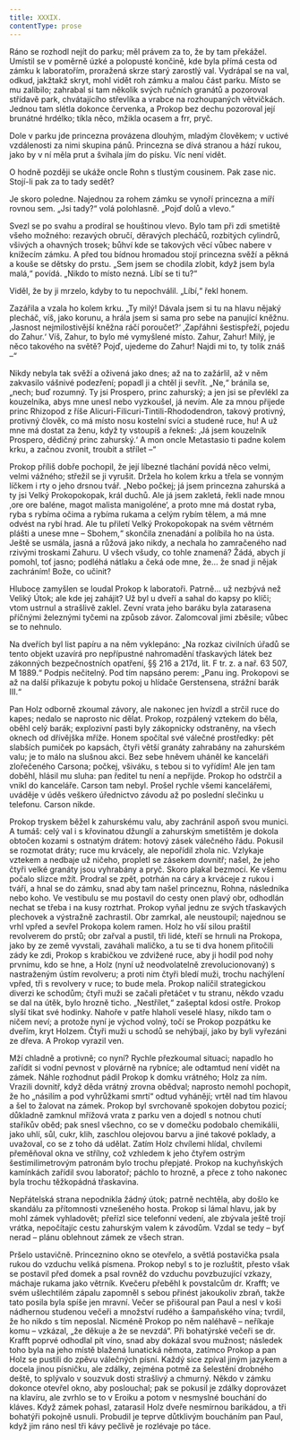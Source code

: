 ```yaml
---
title: XXXIX.
contentType: prose
---
```


  

Ráno se rozhodl nejít do parku; měl právem za to, že by tam překážel. Umístil se v poměrně úzké a polopusté končině, kde byla přímá cesta od zámku k laboratořím, proražená skrze starý zarostlý val. Vydrápal se na val, odkud, jakžtakž skryt, mohl vidět roh zámku a malou část parku. Místo se mu zalíbilo; zahrabal si tam několik svých ručních granátů a pozoroval střídavě park, chvátajícího střevlíka a vrabce na rozhoupaných větvičkách. Jednou tam slétla dokonce červenka, a Prokop bez dechu pozoroval její brunátné hrdélko; tíkla něco, mžikla ocasem a frr, pryč.

Dole v parku jde princezna provázena dlouhým, mladým člověkem; v uctivé vzdálenosti za nimi skupina pánů. Princezna se dívá stranou a hází rukou, jako by v ní měla prut a švihala jím do písku. Víc není vidět.

O hodně později se ukáže oncle Rohn s tlustým cousinem. Pak zase nic. Stojí-li pak za to tady sedět?

Je skoro poledne. Najednou za rohem zámku se vynoří princezna a míří rovnou sem. „Jsi tady?“ volá polohlasně. „Pojď dolů a vlevo.“

Svezl se po svahu a prodíral se houštinou vlevo. Bylo tam při zdi smetiště všeho možného: rezavých obručí, děravých plecháčů, rozbitých cylindrů, všivých a ohavných trosek; bůhví kde se takových věcí vůbec nabere v knížecím zámku. A před tou bídnou hromadou stojí princezna svěží a pěkná a kouše se dětsky do prstu. „Sem jsem se chodila zlobit, když jsem byla malá,“ povídá. „Nikdo to místo nezná. Líbí se ti tu?“

Viděl, že by ji mrzelo, kdyby to tu nepochválil. „Líbí,“ řekl honem.

Zazářila a vzala ho kolem krku. „Ty milý! Dávala jsem si tu na hlavu nějaký plecháč, víš, jako korunu, a hrála jsem si sama pro sebe na panující kněžnu. ‚Jasnost nejmilostivější kněžna ráčí poroučet?‘ ‚Zapřáhni šestispřeží, pojedu do Zahur.‘ Víš, Zahur, to bylo mé vymyšlené místo. Zahur, Zahur! Milý, je něco takového na světě? Pojď, ujedeme do Zahur! Najdi mi to, ty tolik znáš –“

Nikdy nebyla tak svěží a oživená jako dnes; až na to zažárlil, až v něm zakvasilo vášnivé podezření; popadl ji a chtěl ji sevřít. „Ne,“ bránila se, „nech; buď rozumný. Ty jsi Prospero, princ zahurský; a jen jsi se převlékl za kouzelníka, abys mne unesl nebo vyzkoušel, já nevím. Ale za mnou přijede princ Rhizopod z říše Alicuri-Filicuri-Tintili-Rhododendron, takový protivný, protivný člověk, co má místo nosu kostelní svíci a studené ruce, hu! A už mne má dostat za ženu, když ty vstoupíš a řekneš: ‚Já jsem kouzelník Prospero, dědičný princ zahurský.‘ A mon oncle Metastasio ti padne kolem krku, a začnou zvonit, troubit a střílet –“

Prokop příliš dobře pochopil, že její líbezné tlachání povídá něco velmi, velmi vážného; střežil se ji vyrušit. Držela ho kolem krku a třela se vonným líčkem i rty o jeho drsnou tvář. „Nebo počkej; já jsem princezna zahurská a ty jsi Velký Prokopokopak, král duchů. Ale já jsem zakletá, řekli nade mnou ‚ore ore baléne, magot malista manigoléne‘, a proto mne má dostat ryba, ryba s rybíma očima a rybíma rukama a celým rybím tělem, a má mne odvést na rybí hrad. Ale tu přiletí Velký Prokopokopak na svém větrném plášti a unese mne – Sbohem,“ skončila znenadání a políbila ho na ústa. Ještě se usmála, jasná a růžová jako nikdy, a nechala ho zamračeného nad rzivými troskami Zahuru. U všech všudy, co tohle znamená? Žádá, abych jí pomohl, toť jasno; podléhá nátlaku a čeká ode mne, že… že snad ji nějak zachráním! Bože, co učinit?

Hluboce zamyšlen se loudal Prokop k laboratoři. Patrně… už nezbývá než Veliký Útok; ale kde jej zahájit? Už byl u dveří a sahal do kapsy po klíči; vtom ustrnul a strašlivě zaklel. Zevní vrata jeho baráku byla zatarasena příčnými železnými tyčemi na způsob závor. Zalomcoval jimi zběsile; vůbec se to nehnulo.

Na dveřích byl list papíru a na něm vyklepáno: „Na rozkaz civilních úřadů se tento objekt uzavírá pro nepřípustné nahromadění třaskavých látek bez zákonných bezpečnostních opatření, §§ 216 a 217d, lit. F tr. z. a nař. 63 507, M 1889.“ Podpis nečitelný. Pod tím napsáno perem: „Panu ing. Prokopovi se až na další přikazuje k pobytu pokoj u hlídače Gerstensena, strážní barák III.“

Pan Holz odborně zkoumal závory, ale nakonec jen hvízdl a strčil ruce do kapes; nedalo se naprosto nic dělat. Prokop, rozpálený vztekem do běla, oběhl celý barák; explozivní pasti byly zákopnicky odstraněny, na všech oknech od dřívějška mříže. Honem spočítal své válečné prostředky: pět slabších pumiček po kapsách, čtyři větší granáty zahrabány na zahurském valu; je to málo na slušnou akci. Bez sebe hněvem uháněl ke kanceláři zlořečeného Carsona; počkej, všiváku, s tebou si to vyřídím! Ale jen tam doběhl, hlásil mu sluha: pan ředitel tu není a nepřijde. Prokop ho odstrčil a vnikl do kanceláře. Carson tam nebyl. Prošel rychle všemi kancelářemi, uváděje v úděs veškero úřednictvo závodu až po poslední slečinku u telefonu. Carson nikde.

Prokop tryskem běžel k zahurskému valu, aby zachránil aspoň svou munici. A tumáš: celý val i s křovinatou džunglí a zahurským smetištěm je dokola obtočen kozami s ostnatým drátem: hotový zásek válečného řádu. Pokusil se rozmotat dráty; ruce mu krvácely, ale nepořídil zhola nic. Vzlykaje vztekem a nedbaje už ničeho, propletl se zásekem dovnitř; našel, že jeho čtyři velké granáty jsou vyhrabány a pryč. Skoro plakal bezmocí. Ke všemu počalo slizce mžít. Prodral se zpět, potrhán na cáry a krváceje z rukou i tváří, a hnal se do zámku, snad aby tam našel princeznu, Rohna, následníka nebo koho. Ve vestibulu se mu postavil do cesty onen plavý obr, odhodlán nechat se třeba i na kusy roztrhat. Prokop vyňal jednu ze svých třaskavých plechovek a výstražně zachrastil. Obr zamrkal, ale neustoupil; najednou se vrhl vpřed a sevřel Prokopa kolem ramen. Holz ho vší silou praštil revolverem do prstů; obr zařval a pustil, tři lidé, kteří se hrnuli na Prokopa, jako by ze země vyvstali, zaváhali maličko, a tu se ti dva honem přitočili zády ke zdi, Prokop s krabičkou ve zdvižené ruce, aby ji hodil pod nohy prvnímu, kdo se hne, a Holz (nyní už neodvolatelně zrevolucionovaný) s nastraženým ústím revolveru; a proti nim čtyři bledí muži, trochu nachýlení vpřed, tři s revolvery v ruce; to bude mela. Prokop nalíčil strategickou diverzi ke schodům; čtyři muži se začali přetáčet v tu stranu, někdo vzadu se dal na útěk, bylo hrozně ticho. „Nestřílet,“ zašeptal kdosi ostře. Prokop slyší tikat své hodinky. Nahoře v patře hlaholí veselé hlasy, nikdo tam o ničem neví; a protože nyní je východ volný, točí se Prokop pozpátku ke dveřím, kryt Holzem. Čtyři muži u schodů se nehýbají, jako by byli vyřezáni ze dřeva. A Prokop vyrazil ven.

Mží chladně a protivně; co nyní? Rychle přezkoumal situaci; napadlo ho zařídit si vodní pevnost v plovárně na rybníce; ale odtamtud není vidět na zámek. Náhle rozhodnut pádil Prokop k domku vrátného; Holz za ním. Vrazili dovnitř, když děda vrátný zrovna obědval; naprosto nemohl pochopit, že ho „násilím a pod vyhrůžkami smrtí“ odtud vyhánějí; vrtěl nad tím hlavou a šel to žalovat na zámek. Prokop byl svrchovaně spokojen dobytou pozicí; důkladně zamknul mřížová vrata z parku ven a dojedl s notnou chutí staříkův oběd; pak snesl všechno, co se v domečku podobalo chemikálii, jako uhlí, sůl, cukr, klih, zaschlou olejovou barvu a jiné takové poklady, a uvažoval, co se z toho dá udělat. Zatím Holz chvílemi hlídal, chvílemi přeměňoval okna ve střílny, což vzhledem k jeho čtyřem ostrým šestimilimetrovým patronám bylo trochu přepjaté. Prokop na kuchyňských kamínkách zařídil svou laboratoř; páchlo to hrozně, a přece z toho nakonec byla trochu těžkopádná třaskavina.

Nepřátelská strana nepodnikla žádný útok; patrně nechtěla, aby došlo ke skandálu za přítomnosti vznešeného hosta. Prokop si lámal hlavu, jak by mohl zámek vyhladovět; přeřízl sice telefonní vedení, ale zbývala ještě trojí vrátka, nepočítajíc cestu zahurským valem k závodům. Vzdal se tedy – byť nerad – plánu oblehnout zámek ze všech stran.

Pršelo ustavičně. Princeznino okno se otevřelo, a světlá postavička psala rukou do vzduchu veliká písmena. Prokop nebyl s to je rozluštit, přesto však se postavil před domek a psal rovněž do vzduchu povzbuzující vzkazy, máchaje rukama jako větrník. Kvečeru přeběhl k povstalcům dr. Krafft; ve svém ušlechtilém zápalu zapomněl s sebou přinést jakoukoliv zbraň, takže tato posila byla spíše jen mravní. Večer se přišoural pan Paul a nesl v koši nádhernou studenou večeři a množství rudého a šampaňského vína; tvrdil, že ho nikdo s tím neposlal. Nicméně Prokop po něm naléhavě – neříkaje komu – vzkázal, „že děkuje a že se nevzdá“. Při bohatýrské večeři se dr. Krafft poprvé odhodlal pít víno, snad aby dokázal svou mužnost; následek toho byla na jeho místě blažená lunatická němota, zatímco Prokop a pan Holz se pustili do zpěvu válečných písní. Každý sice zpíval jiným jazykem a docela jinou písničku, ale zdálky, zejména potmě za šelestění drobného deště, to splývalo v souzvuk dosti strašlivý a chmurný. Někdo v zámku dokonce otevřel okno, aby poslouchal; pak se pokusil je zdálky doprovázet na klavíru, ale zvrhlo se to v Eroiku a potom v nesmyslné bouchání do kláves. Když zámek pohasl, zatarasil Holz dveře nesmírnou barikádou, a tři bohatýři pokojně usnuli. Probudil je teprve důtklivým boucháním pan Paul, když jim ráno nesl tři kávy pečlivě je rozlévaje po táce.
